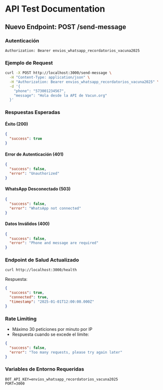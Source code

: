 # API Test Documentation

## Nuevo Endpoint: POST /send-message

### Autenticación
```
Authorization: Bearer envios_whatsapp_recordatorios_vacuna2025
```

### Ejemplo de Request
```bash
curl -X POST http://localhost:3000/send-message \
  -H "Content-Type: application/json" \
  -H "Authorization: Bearer envios_whatsapp_recordatorios_vacuna2025" \
  -d '{
    "phone": "573001234567",
    "message": "Hola desde la API de Vacun.org"
  }'
```

### Respuestas Esperadas

#### Éxito (200)
```json
{
  "success": true
}
```

#### Error de Autenticación (401)
```json
{
  "success": false,
  "error": "Unauthorized"
}
```

#### WhatsApp Desconectado (503)
```json
{
  "success": false,
  "error": "WhatsApp not connected"
}
```

#### Datos Inválidos (400)
```json
{
  "success": false,
  "error": "Phone and message are required"
}
```

### Endpoint de Salud Actualizado
```bash
curl http://localhost:3000/health
```

Respuesta:
```json
{
  "success": true,
  "connected": true,
  "timestamp": "2025-01-01T12:00:00.000Z"
}
```

### Rate Limiting
- Máximo 30 peticiones por minuto por IP
- Respuesta cuando se excede el límite:
```json
{
  "success": false,
  "error": "Too many requests, please try again later"
}
```

### Variables de Entorno Requeridas
```
BOT_API_KEY=envios_whatsapp_recordatorios_vacuna2025
PORT=3000
```

